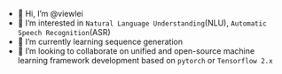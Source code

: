 - 👋 Hi, I’m @viewlei
- 👀 I’m interested in `Natural Language Understanding`(NLU), `Automatic Speech Recognition`(ASR) 
- 🌱 I’m currently learning sequence generation
- 💞️ I’m looking to collaborate on unified and open-source machine learning framework development based on `pytorch` or `Tensorflow 2.x`

<!---
viewlei/viewlei is a ✨ special ✨ repository because its `README.md` (this file) appears on your GitHub profile.
You can click the Preview link to take a look at your changes.
--->
